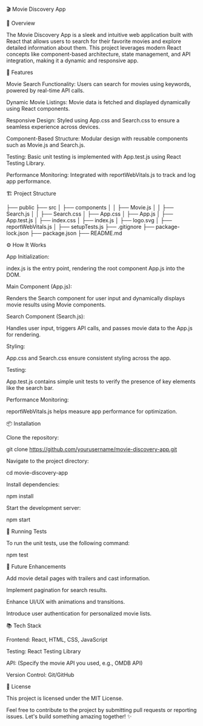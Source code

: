 🎬 Movie Discovery App

🚀 Overview

The Movie Discovery App is a sleek and intuitive web application built with React that allows users to search for their favorite movies and explore detailed information about them. This project leverages modern React concepts like component-based architecture, state management, and API integration, making it a dynamic and responsive app.

🌟 Features

Movie Search Functionality: Users can search for movies using keywords, powered by real-time API calls.

Dynamic Movie Listings: Movie data is fetched and displayed dynamically using React components.

Responsive Design: Styled using App.css and Search.css to ensure a seamless experience across devices.

Component-Based Structure: Modular design with reusable components such as Movie.js and Search.js.

Testing: Basic unit testing is implemented with App.test.js using React Testing Library.

Performance Monitoring: Integrated with reportWebVitals.js to track and log app performance.

🏗️ Project Structure

├── public
├── src
│   ├── components
│   │   ├── Movie.js
│   │   ├── Search.js
│   │   ├── Search.css
│   ├── App.css
│   ├── App.js
│   ├── App.test.js
│   ├── index.css
│   ├── index.js
│   ├── logo.svg
│   ├── reportWebVitals.js
│   ├── setupTests.js
├── .gitignore
├── package-lock.json
├── package.json
├── README.md

⚙️ How It Works

App Initialization:

index.js is the entry point, rendering the root component App.js into the DOM.

Main Component (App.js):

Renders the Search component for user input and dynamically displays movie results using Movie components.

Search Component (Search.js):

Handles user input, triggers API calls, and passes movie data to the App.js for rendering.

Styling:

App.css and Search.css ensure consistent styling across the app.

Testing:

App.test.js contains simple unit tests to verify the presence of key elements like the search bar.

Performance Monitoring:

reportWebVitals.js helps measure app performance for optimization.

📦 Installation

Clone the repository:

git clone https://github.com/yourusername/movie-discovery-app.git

Navigate to the project directory:

cd movie-discovery-app

Install dependencies:

npm install

Start the development server:

npm start

🧪 Running Tests

To run the unit tests, use the following command:

npm test

🚧 Future Enhancements

Add movie detail pages with trailers and cast information.

Implement pagination for search results.

Enhance UI/UX with animations and transitions.

Introduce user authentication for personalized movie lists.

📚 Tech Stack

Frontend: React, HTML, CSS, JavaScript

Testing: React Testing Library

API: (Specify the movie API you used, e.g., OMDB API)

Version Control: Git/GitHub

📄 License

This project is licensed under the MIT License.

Feel free to contribute to the project by submitting pull requests or reporting issues. Let's build something amazing together! ✨

